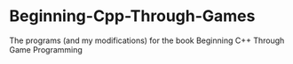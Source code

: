 Beginning-Cpp-Through-Games
===========================

The programs (and my modifications) for the book Beginning C++ Through Game Programming
